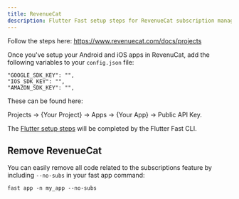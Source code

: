 ```yaml
---
title: RevenueCat
description: Flutter Fast setup steps for RevenueCat subscription management
---
```

Follow the steps here: https://www.revenuecat.com/docs/projects

Once you've setup your Android and iOS apps in RevenuCat, add the following variables to your `config.json` file:
```
"GOOGLE_SDK_KEY": "",
"IOS_SDK_KEY": "",
"AMAZON_SDK_KEY": "",
```
These can be found here:

Projects -> {Your Project} -> Apps -> {Your App} -> Public API Key.

The [Flutter setup steps](https://www.revenuecat.com/docs/flutter) will be completed by the Flutter Fast CLI.

## Remove RevenueCat
You can easily remove all code related to the subscriptions feature by including `--no-subs` in your fast app command:
```
fast app -n my_app --no-subs
```